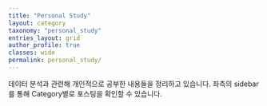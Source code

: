 ```yaml
---
title: "Personal Study"
layout: category
taxonomy: "personal_study"
entries_layout: grid
author_profile: true
classes: wide
permalink: personal_study/
---
```


데이터 분석과 관련해 개인적으로 공부한 내용들을 정리하고 있습니다. 좌측의 sidebar를 통해 Category별로 포스팅을 확인할 수 있습니다.